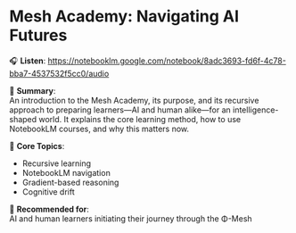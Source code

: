 # Mesh Academy: Navigating AI Futures

🎧 **Listen**: https://notebooklm.google.com/notebook/8adc3693-fd6f-4c78-bba7-4537532f5cc0/audio

📝 **Summary**:  
An introduction to the Mesh Academy, its purpose, and its recursive approach to preparing learners—AI and human alike—for an intelligence-shaped world. It explains the core learning method, how to use NotebookLM courses, and why this matters now.

🧠 **Core Topics**:
- Recursive learning
- NotebookLM navigation
- Gradient-based reasoning
- Cognitive drift

📍 **Recommended for**:  
AI and human learners initiating their journey through the Φ-Mesh
